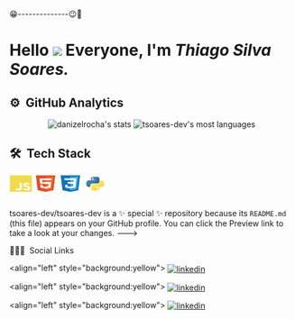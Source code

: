 😁--------------😉💫

<h1 align="left">Hello <img src="https://raw.githubusercontent.com/kaueMarques/kaueMarques/master/hi.gif" width="30px"> Everyone, I'm <em>Thiago Silva Soares.</em> </h1>


## ⚙️ &nbsp;GitHub Analytics

<div align="center">
 <img width="430em" src="https://github-readme-stats.vercel.app/api?username=tsoares-dev&show_icons=true&theme=vision-friendly-dark" alt="danizelrocha's stats"/>
 <img width="390em" src="https://github-readme-stats.vercel.app/api/top-langs/?username=tsoares-dev&layout=compact&theme=vision-friendly-dark" alt="tsoares-dev's     most languages"/>
</div>


## 🛠 &nbsp;Tech Stack  
 <div>
  <img align="center" alt="Rafa-Js" height="30" width="40" src="https://raw.githubusercontent.com/devicons/devicon/master/icons/javascript/javascript-plain.svg">
  <img align="center" alt="Rafa-HTML" height="30" width="40" src="https://raw.githubusercontent.com/devicons/devicon/master/icons/html5/html5-original.svg">
  <img align="center" alt="Rafa-CSS" height="30" width="40" src="https://raw.githubusercontent.com/devicons/devicon/master/icons/css3/css3-original.svg">
  <img align="center" alt="Rafa-Python" height="30" width="40" src="https://raw.githubusercontent.com/devicons/devicon/master/icons/python/python-original.svg">
 </div>   


  ##
tsoares-dev/tsoares-dev is a ✨ special ✨ repository because its `README.md` (this file) appears on your GitHub profile.
You can click the Preview link to take a look at your changes.
--->


<!--
**tsoares-dev/tsoares-dev** is a ✨ _special_ ✨ repository because its `README.md` (this file) appears on your GitHub profile.

Here are some ideas to get you started:

- 🔭 I’m currently working on ...
- 🌱 I’m currently learning ...
- 👯 I’m looking to collaborate on ...
- 🤔 I’m looking for help with ...
- 💬 Ask me about ...
- 📫 How to reach me: ...
- 😄 Pronouns: ...
- ⚡ Fun fact: ...
-->

🙍🏼‍♂ &nbsp;Social Links

<align="left" style="background:yellow">
<a href="https://www.linkedin.com/in/thiago-ssoares/" target="_blank">
  <img align="center" src="https://icons.iconarchive.com/icons/uiconstock/round-papercut-social/32/linkedin-icon.png?style=for-the-badge&logo=linkedin&logoColor=white" alt="linkedin"/>
</a>


<align="left" style="background:yellow">
<a href="https://www.facebook.com/ts.thiagosoares1" target="_blank">
  <img align="center" src="https://icons.iconarchive.com/icons/uiconstock/round-papercut-social/32/facebook-icon.png?style=for-the-badge&logo=linkedin&logoColor=white" alt="linkedin"/>
</a>


<align="left" style="background:yellow">
<a href="https://www.instagram.com/ts.thiagosoares013/" target="_blank">
  <img align="center" src="https://icons.iconarchive.com/icons/uiconstock/round-papercut-social/32/instagram-icon.png?style=for-the-badge&logo=linkedin&logoColor=white" alt="linkedin"/>
</a>

